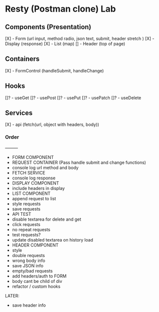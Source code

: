 # Resty (Postman clone) Lab


## Components (Presentation)
[X] - Form (url input, method radio, json text, submit, header stretch )
[X] - Display (response)
[X] - List (map)
[] - Header (top of page)

## Containers
[X] - FormControl (handleSubmit, handleChange)

## Hooks
[]? - useGet
[]? - usePost
[]? - usePut
[]? - usePatch
[]? - useDelete

## Services
[X] - api (fetch(url, object with headers, body))

### Order
——— 
- FORM COMPONENT
- REQUEST CONTAINER (Pass handle submit and change functions)
- console log url method and body
- FETCH SERVICE
- console log response
- DISPLAY COMPONENT
- include headers in display
- LIST COMPONENT
- append request to list
- style requests
- save requests
- API TEST
- disable textarea for delete and get
- click requests
- no repeat requests
- test requests?
- update disabled textarea on history load
- HEADER COMPONENT
- style
- double requests
- wrong body info
- save JSON info
- empty/bad requests
- add headers/auth to FORM
- body cant be child of div
- refactor / custom hooks

LATER:
- save header info